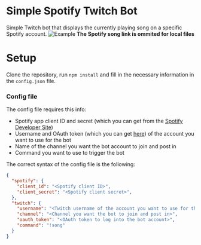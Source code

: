 # Simple Spotify Twitch Bot
Simple Twitch bot that displays the currently playing song on a specific Spotify account.
![Example](https://i.imgur.com/Dst1zrb.png)
__The Spotify song link is ommited for local files__

# Setup
Clone the repository, run `npm install` and fill in the necessary information in the `config.json` file.

### Config file
The config file requires this info:
* Spotify app client ID and secret (which you can get from the [Spotify Developer Site](https://developer.spotify.com/))
* Username and OAuth token (which you can get [here](https://twitchapps.com/tmi/)) of the account you want to use for the bot
* Name of the channel you want the bot account to join and post in
* Command you want to use to trigger the bot

The correct syntax of the config file is the following:
```json
{
  "spotify": {
    "client_id": "<Spotify client ID>",
    "client_secret": "<Spotify client secret>",
  },
  "twitch": {
    "username": "<Twitch username of the account you want to use for the bot>",
    "channel": "<Channel you want the bot to join and post in>",
    "oauth_token": "<OAuth token to log into the bot account>",
    "command": "!song"
  }
}
```